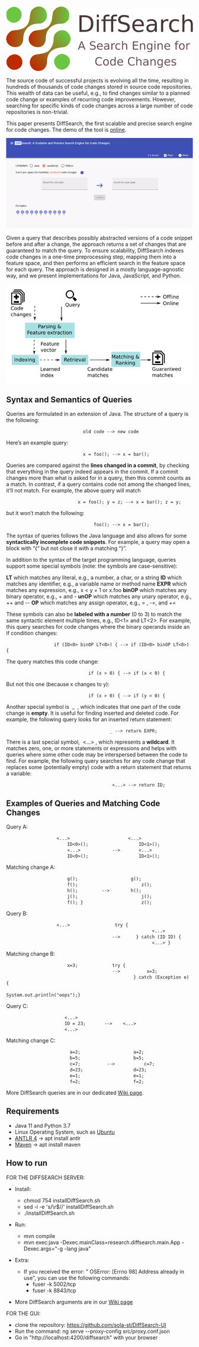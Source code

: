 ![Title](images/diffsearch.png)

The source code of successful projects is evolving all the time,
resulting in hundreds of thousands of code changes stored in source
code repositories. This wealth of data can be useful, e.g., to find
changes similar to a planned code change or examples of recurring
code improvements. However, searching for specific kinds of code
changes across a large number of code repositories is non-trivial.

This paper presents DiffSearch, the first scalable and precise search
engine for code changes. The demo of the tool is [online](http://129.69.217.114/diffsearch).

![Demo](images/demo.gif)


Given a query that describes possibly abstracted versions of a code snippet before and after a change, the
approach returns a set of changes that are guaranteed to match the
query. To ensure scalability, DiffSearch indexes code changes in a
one-time preprocessing step, mapping them into a feature space,
and then performs an efficient search in the feature space for each
query. The approach is designed in a mostly language-agnostic way,
and we present implementations for Java, JavaScript, and Python.

![Approach Overview](images/overview.png)


## Syntax and Semantics of Queries

Queries are formulated in an extension of Java. The structure of a query is the following:

                                 old code --> new code

Here’s an example query:

                                 x = foo(); --> x = bar();
                                 
Queries are compared against the **lines changed in a commit**, by checking that everything in
the query indeed appears in the commit. If a commit changes more than what is asked for in a
query, then this commit counts as a match. In contrast, if a query contains code not among the
changed lines, it’ll not match. For example, the above query will match

                               x = foo(); y = z; --> x = bar(); z = y;
                               
but it won’t match the following:

                                     foo(); --> x = bar();

The syntax of queries follows the Java language and also allows for some **syntactically
incomplete code snippets**. For example, a query may open a block with “{“ but not close it with
a matching “}”.

In addition to the syntax of the target programming language, queries support some special
symbols (note: the symbols are case-sensitive):

**LT** which matches any literal, e.g., a number, a char, or a string
**ID** which matches any identifier, e.g., a variable name or method name
**EXPR** which matches any expression, e.g., x < y + 1 or x.foo
**binOP** which matches any binary operator, e.g., + and -
**unOP** which matches any unary operator, e.g., ++ and --
**OP** which matches any assign operator, e.g., = , -=, and +=

These symbols can also be **labeled with a number** (0 to 3) to match the same syntactic
element multiple times, e.g., ID<1> and LT<2>. For example, this query searches for code
changes where the binary operands inside an if condition changes:

                      if (ID<0> binOP LT<0>) { --> if (ID<0> binOP LT<0>) {

The query matches this code change:

                                   if (x > 0) { --> if (x < 0) {

But not this one (because x changes to y):

                                   if (x > 0) { --> if (y < 0) {

Another special symbol is ​ _ ​ , which indicates that one part of the code change is **empty**. It is
useful for finding inserted and deleted code. For example, the following query looks for an
inserted return statement:

                                           _ --> return EXPR;

There is a last special symbol, ​ <...>​ , which represents a **wildcard**. It matches zero, one, or more
statements or expressions and helps with queries where some other code may be interspersed
between the code to find. For example, the following query searches for any code change that
replaces some (potentially empty) code with a return statement that returns a variable:

                                            <...> --> return ID;


## Examples of Queries and Matching Code Changes

Query A:    
               	
               	       <...>                      <...>
                           ID<0>();                   ID<1>();
                           <...>         	-->       <...>
                           ID<0>();                	  ID<1>();
               	 
Matching change A:   
    
                           g();              	   g();
                           f();                        z();
                           h();    		-->        h();
                           j();                        j();
                           f(); }                	   z();


Query B:     
               	
               	       <...> 		         try {
                                                           <...>
                                            -->      } catch (ID ID) {
                                                           <...> }

Matching change B: 	

                           x=3; 		  	try {
                                            -->          x=3;
                                                    } catch (Exception e) {
                                                         System.out.println("oops");}


Query C:                  
  	
  	                      <...>
                          ID = 23;   	 -->  	<...>
                          <...>

Matching change C: 	

                            a=2;             		a=2;
                            b=5;             		b=5;
                            c=7;    	  -->	        c=7;
                            d=23;           		d=23;
                            e=1;             		e=1;
                            f=2;              		f=2;



More DiffSearch queries are in our dedicated [Wiki page](https://github.com/lucaresearch/DiffSearch/wiki/Good-queries-for-demonstration).
      

## Requirements
- Java 11 and Python 3.7
- Linux Operating System, such as [Ubuntu](https://ubuntu.com/)
- [ANTLR 4](https://github.com/antlr/antlr4/blob/master/doc/getting-started.md) -> apt install antlr
- [Maven](https://maven.apache.org/) -> apt install maven

## How to run

FOR THE DIFFSEARCH SERVER:

  - Install:
      - chmod 754 installDiffSearch.sh
      - sed -i -e 's/\r$//' installDiffSearch.sh
      - ./installDiffSearch.sh

  - Run:   
      - mvn compile  
      - mvn exec:java -Dexec.mainClass=research.diffsearch.main.App -Dexec.args="-g -lang java"

  - Extra:
      
      - If you received the error: " OSError: [Errno 98] Address already in use", you can use the following commands:
          - fuser -k 5002/tcp
          - fuser -k 8843/tcp
          
  - More DiffSearch arguments are in our [Wiki page](https://github.com/lucaresearch/DiffSearch/wiki/Commandline-Parameters)
        

FOR THE GUI:

- clone the repository: https://github.com/sola-st/DiffSearch-UI
- Run the command: ng serve --proxy-config src/proxy.conf.json
- Go in "http://localhost:4200/diffsearch" with your browser 
